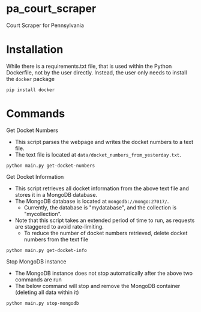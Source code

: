 # pa_court_scraper
Court Scraper for Pennsylvania

# Installation
While there is a requirements.txt file, that is used within the Python Dockerfile, not by the user directly.
Instead, the user only needs to install the `docker` package
```shell
pip install docker
```

# Commands
Get Docket Numbers
- This script parses the webpage and writes the docket numbers to a text file.
- The text file is located at `data/docket_numbers_from_yesterday.txt`.
```shell
python main.py get-docket-numbers
```

Get Docket Information
- This script retrieves all docket information from the above text file and stores it in a MongoDB database.
- The MongoDB database is located at `mongodb://mongo:27017/`.
  - Currently, the database is "mydatabase", and the collection is "mycollection". 
- Note that this script takes an extended period of time to run, as requests are staggered to avoid rate-limiting.
  - To reduce the number of docket numbers retrieved, delete docket numbers from the text file
```shell
python main.py get-docket-info
```

Stop MongoDB instance
- The MongoDB instance does not stop automatically after the above two commands are run
- The below command will stop and remove the MongoDB container (deleting all data within it)
```shell
python main.py stop-mongodb
```
